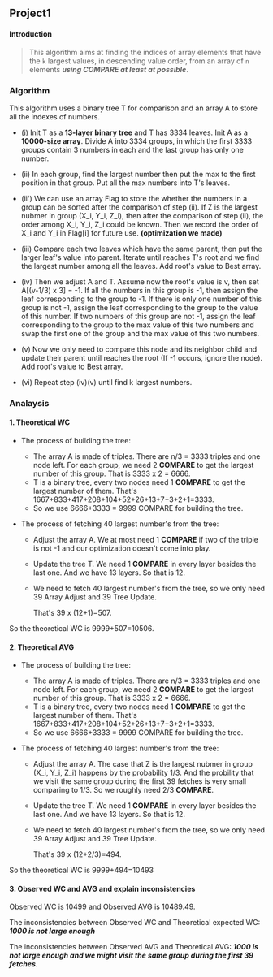 ## Project1

#### Introduction

> This algorithm aims at finding the indices of array elements that have the `k` largest values, in descending value order, from an array of `n` elements ***using COMPARE at least at possible***.

### Algorithm 

This algorithm uses a binary tree T for comparison and an array A to store all the indexes of numbers.

* (i) Init T as a **13-layer binary tree** and T has 3334 leaves. Init A as a **10000-size array**. Divide A into 3334 groups, in which the first 3333 groups contain 3 numbers in each and the last group has only one number. 

* (ii) In each group, find the largest number then put the max to the first position in that group. Put all the max numbers into T's leaves. 

* (ii') We can use an array Flag to store the whether the numbers in a group can be sorted after the comparison of step (ii). If Z is the largest nubmer in group (X_i, Y_i, Z_i), then after the comparison of step (ii), the order among X_i, Y_i, Z_i could be known. Then we record the order of X_i and Y_i in Flag[i] for future use. **(optimization we made)**

* (iii) Compare each two leaves which have the same parent, then put the larger leaf's value into parent. Iterate until reaches T's root and we find the largest number among all the leaves. Add root's value to Best array.

* (iv) Then we adjust A and T. Assume now the root's value is v, then set A[(v-1/3) x 3] = -1. If all the numbers in this group is -1, then assign the leaf corresponding to the group to -1. If there is only one number of this group is not -1, assign the leaf corresponding to the group to the value of this number. If two numbers of this group are not -1, assign the leaf corresponding to the group to the max value of this two numbers and swap the first one of the group and the max value of this two numbers.

* (v) Now we only need to compare this node and its neighbor child and update their parent until reaches the root (If -1 occurs, ignore the node). Add root's value to Best array.

* (vi) Repeat step (iv)(v) until find k largest numbers.



### Analaysis

#### 1. Theoretical WC

* The process of building the tree:

  * The array A is made of triples. There are n/3 = 3333 triples and one node left. For each group, we need 2 **COMPARE** to get the largest number of this group. That is 3333 x 2 = 6666. 
  * T is a binary tree, every two nodes need 1 **COMPARE** to get the largest number of them. That's 1667+833+417+208+104+52+26+13+7+3+2+1=3333.
  * So we use 6666+3333 = 9999 COMPARE for building the tree.

* The process of fetching 40 largest number's from the tree:

  * Adjust the array A. We at most need 1 **COMPARE** if two of the triple is not -1 and our optimization doesn't come into play.

  * Update the tree T. We need 1 **COMPARE** in every layer besides the last one. And we have 13 layers. So that is 12.

  * We need to fetch 40 largest number's from the tree, so we only need 39 Array Adjust and 39 Tree Update.

    That's 39 x (12+1)=507.

So the theoretical WC is 9999+507=10506.

#### 2. Theoretical AVG

- The process of building the tree:

  - The array A is made of triples. There are n/3 = 3333 triples and one node left. For each group, we need 2 **COMPARE** to get the largest number of this group. That is 3333 x 2 = 6666. 
  - T is a binary tree, every two nodes need 1 **COMPARE** to get the largest number of them. That's 1667+833+417+208+104+52+26+13+7+3+2+1=3333.
  - So we use 6666+3333 = 9999 COMPARE for building the tree.

- The process of fetching 40 largest number's from the tree:

  - Adjust the array A. The case that Z is the largest nubmer in group (X_i, Y_i, Z_i) happens by the probability 1/3. And the probility that we visit the same group during the first 39 fetches is very small comparing to 1/3. So we roughly need 2/3 **COMPARE**.

  - Update the tree T. We need 1 **COMPARE** in every layer besides the last one. And we have 13 layers. So that is 12.

  - We need to fetch 40 largest number's from the tree, so we only need 39 Array Adjust and 39 Tree Update.

    That's 39 x (12+2/3)=494.

So the theoretical WC is 9999+494=10493

#### 3. Observed WC and AVG and explain inconsistencies

Observed WC is 10499 and Observed AVG is 10489.49.

The inconsistencies between Observed WC and Theoretical expected WC: ***1000 is not large enough***

The inconsistencies between Observed AVG and Theoretical AVG: ***1000 is not large enough and we might visit the same group during the first 39 fetches***.